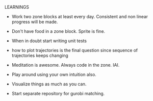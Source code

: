 LEARNINGS

* Work two zone blocks at least every day. Consistent and non linear progress will be made.

* Don't have food in a zone block. Sprite is fine.

* When in doubt start writing unit tests

* how to plot trajectories is the final question since sequence of trajectories keeps changing

* Meditation is awesome. Always code in the zone. IAI.

* Play around using your own intuition also.

* Visualize things as much as you can.

* Start separate repository for gurobi matching.